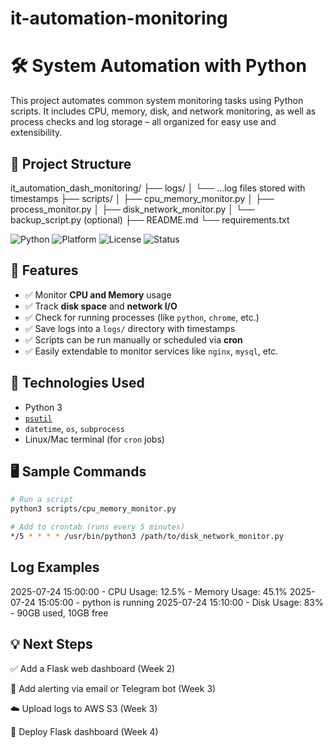 # it-automation-monitoring
# 🛠️ System Automation with Python

This project automates common system monitoring tasks using Python scripts. It includes CPU, memory, disk, and network monitoring, as well as process checks and log storage – all organized for easy use and extensibility.

## 📁 Project Structure

it_automation_dash_monitoring/
├── logs/
│ └── ...log files stored with timestamps
├── scripts/
│ ├── cpu_memory_monitor.py
│ ├── process_monitor.py
│ ├── disk_network_monitor.py
│ └── backup_script.py (optional)
├── README.md
└── requirements.txt

![Python](https://img.shields.io/badge/Python-3.8%2B-blue.svg)
![Platform](https://img.shields.io/badge/Platform-Mac%20%7C%20Linux-green)
![License](https://img.shields.io/badge/License-MIT-lightgrey)
![Status](https://img.shields.io/badge/Progress-Week%201%20Complete-brightgreen)

## 🚀 Features

- ✅ Monitor **CPU and Memory** usage
- ✅ Track **disk space** and **network I/O**
- ✅ Check for running processes (like `python`, `chrome`, etc.)
- ✅ Save logs into a `logs/` directory with timestamps
- ✅ Scripts can be run manually or scheduled via **cron**
- ✅ Easily extendable to monitor services like `nginx`, `mysql`, etc.

## 📌 Technologies Used

- Python 3
- [`psutil`](https://pypi.org/project/psutil/)
- `datetime`, `os`, `subprocess`
- Linux/Mac terminal (for `cron` jobs)

## 🖥️ Sample Commands

```bash
# Run a script
python3 scripts/cpu_memory_monitor.py

# Add to crontab (runs every 5 minutes)
*/5 * * * * /usr/bin/python3 /path/to/disk_network_monitor.py
```
## Log Examples
2025-07-24 15:00:00 - CPU Usage: 12.5% - Memory Usage: 45.1%
2025-07-24 15:05:00 - python is running
2025-07-24 15:10:00 - Disk Usage: 83% - 90GB used, 10GB free


## 💡 Next Steps
 ✅ Add a Flask web dashboard (Week 2)

 🚨 Add alerting via email or Telegram bot (Week 3)

 ☁️ Upload logs to AWS S3 (Week 3)

 🚀 Deploy Flask dashboard (Week 4)

